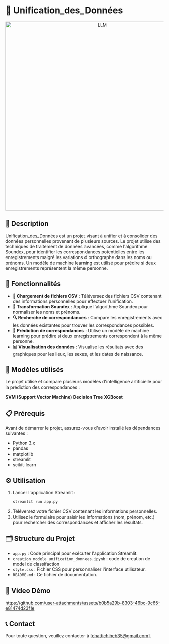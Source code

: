 # 🔗 Unification_des_Données
<div align="center">
  <img src="https://github.com/user-attachments/assets/16eb6209-960a-4905-aaf6-e71279b9e6e4" alt="LLM" width="600">
</div>

## 📝 Description
Unification_des_Données est un projet visant à unifier et à consolider des données personnelles provenant de plusieurs sources. Le projet utilise des techniques de traitement de données avancées, comme l'algorithme Soundex, pour identifier les correspondances potentielles entre les enregistrements malgré les variations d'orthographe dans les noms ou prénoms. Un modèle de machine learning est utilisé pour prédire si deux enregistrements représentent la même personne.

## 🚀 Fonctionnalités
- **📁 Chargement de fichiers CSV** : Téléversez des fichiers CSV contenant des informations personnelles pour effectuer l'unification.
- **🔄 Transformation Soundex** : Applique l'algorithme Soundex pour normaliser les noms et prénoms.
- **🔍 Recherche de correspondances** : Compare les enregistrements avec les données existantes pour trouver les correspondances possibles.
- **🤖 Prédiction de correspondances** : Utilise un modèle de machine learning pour prédire si deux enregistrements correspondent à la même personne.
- **📊 Visualisation des données** : Visualise les résultats avec des graphiques pour les lieux, les sexes, et les dates de naissance.
  
## 🧠 Modèles utilisés
Le projet utilise et compare plusieurs modèles d'intelligence artificielle pour la prédiction des correspondances :

**SVM (Support Vector Machine)**
**Decision Tree**
**XGBoost**

## 📋 Prérequis
Avant de démarrer le projet, assurez-vous d'avoir installé les dépendances suivantes :
- Python 3.x
- pandas
- matplotlib
- streamlit
- scikit-learn
## ⚙️ Utilisation
1. Lancer l'application Streamlit :
    ```bash
    streamlit run app.py
    ```
2. Téléversez votre fichier CSV contenant les informations personnelles.
3. Utilisez le formulaire pour saisir les informations (nom, prénom, etc.) pour rechercher des correspondances et afficher les résultats.

## 🗂 Structure du Projet
- `app.py` : Code principal pour exécuter l'application Streamlit.
- `creation_modele_unification_donnees.ipynb` : code de creation de model de classifaction
- `style.css` : Fichier CSS pour personnaliser l'interface utilisateur.
- `README.md` : Ce fichier de documentation.
  
## 🎥 Video Démo

https://github.com/user-attachments/assets/b0b5a29b-8303-46bc-9c65-e81474d23f1e
## 📞 Contact
Pour toute question, veuillez contacter  à [chattichiheb35@gmail.com].
